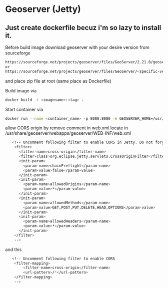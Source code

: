 # Geoserver (Jetty)
## Just create dockerfile becuz i'm so lazy to install it.



ฺBefore build image download geoserver with your desire version from sourceforge 
```sh
https://sourceforge.net/projects/geoserver/files/GeoServer/2.21.0/geoserver-2.21.0-bin.zip
or
https://sourceforge.net/projects/geoserver/files/GeoServer/<specific-version>/geoserver-<specific-version>-bin.zip
```

and place zip file at root (same place as Dockerfile)


Build image via
```sh
docker build -t <imagename>:<tag> .
```

Start container via
```sh
docker run --name <container_name> -p 8080:8080 -e GEOSERVER_HOME=/usr/share/geoserver --link=<db_container_name>:<new_connection_name> -d <image_name>:<tag>
```

allow CORS origin by remove comment in web.xml locate in /usr/share/geoserver/webapps/geoserver/WEB-INF/web.xml
```sh
   <!-- Uncomment following filter to enable CORS in Jetty. Do not forget the second config block further down.
    <filter>
      <filter-name>cross-origin</filter-name>
      <filter-class>org.eclipse.jetty.servlets.CrossOriginFilter</filter-class>
      <init-param>
        <param-name>chainPreflight</param-name>
        <param-value>false</param-value>
      </init-param>
      <init-param>
        <param-name>allowedOrigins</param-name>
        <param-value>*</param-value>
      </init-param>
      <init-param>
        <param-name>allowedMethods</param-name>
        <param-value>GET,POST,PUT,DELETE,HEAD,OPTIONS</param-value>
      </init-param>
      <init-param>
        <param-name>allowedHeaders</param-name>
        <param-value>*</param-value>
      </init-param>
    </filter>
    -->
```

and this
```sh
   <!-- Uncomment following filter to enable CORS
    <filter-mapping>
        <filter-name>cross-origin</filter-name>
        <url-pattern>/*</url-pattern>
    </filter-mapping>
    -->
```
